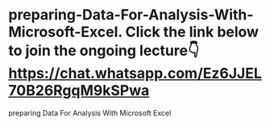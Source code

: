 # preparing-Data-For-Analysis-With-Microsoft-Excel. Click the link below to join the ongoing lecture👇 https://chat.whatsapp.com/Ez6JJEL70B26RgqM9kSPwa
preparing Data For Analysis With Microsoft Excel
